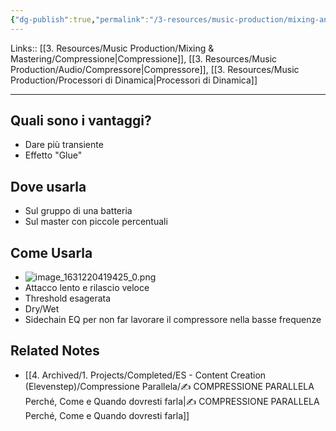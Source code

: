 ```yaml
---
{"dg-publish":true,"permalink":"/3-resources/music-production/mixing-and-mastering/compressione-parallela/"}
---
```


Links:: [[3. Resources/Music Production/Mixing & Mastering/Compressione\|Compressione]], [[3. Resources/Music Production/Audio/Compressore\|Compressore]], [[3. Resources/Music Production/Processori di Dinamica\|Processori di Dinamica]]

---
## Quali sono i vantaggi?

- Dare più transiente
- Effetto "Glue"

## Dove usarla

- Sul gruppo di una batteria
- Sul master con piccole percentuali

## Come Usarla

- ![image_1631220419425_0.png](/img/user/3.%20Resources/Images/image_1631220419425_0.png)
- Attacco lento e rilascio veloce
- Threshold esagerata
- Dry/Wet
- Sidechain EQ per non far lavorare il compressore nella basse frequenze


## Related Notes

- [[4. Archived/1. Projects/Completed/ES - Content Creation (Elevenstep)/Compressione Parallela/✍ COMPRESSIONE PARALLELA Perché, Come e Quando dovresti farla\|✍ COMPRESSIONE PARALLELA Perché, Come e Quando dovresti farla]]


